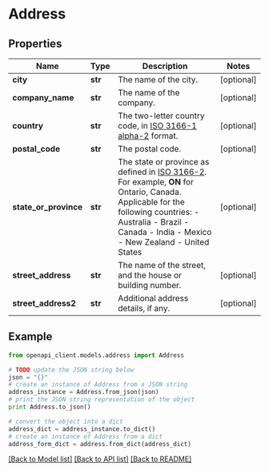 # Address


## Properties
Name | Type | Description | Notes
------------ | ------------- | ------------- | -------------
**city** | **str** | The name of the city. | [optional] 
**company_name** | **str** | The name of the company. | [optional] 
**country** | **str** | The two-letter country code, in [ISO 3166-1 alpha-2](https://en.wikipedia.org/wiki/ISO_3166-1_alpha-2) format. | [optional] 
**postal_code** | **str** | The postal code. | [optional] 
**state_or_province** | **str** | The state or province as defined in [ISO 3166-2](https://www.iso.org/standard/72483.html). For example, **ON** for Ontario, Canada.   Applicable for the following countries: - Australia - Brazil - Canada - India - Mexico - New Zealand - United States | [optional] 
**street_address** | **str** | The name of the street, and the house or building number. | [optional] 
**street_address2** | **str** | Additional address details, if any. | [optional] 

## Example

```python
from openapi_client.models.address import Address

# TODO update the JSON string below
json = "{}"
# create an instance of Address from a JSON string
address_instance = Address.from_json(json)
# print the JSON string representation of the object
print Address.to_json()

# convert the object into a dict
address_dict = address_instance.to_dict()
# create an instance of Address from a dict
address_form_dict = address.from_dict(address_dict)
```
[[Back to Model list]](../README.md#documentation-for-models) [[Back to API list]](../README.md#documentation-for-api-endpoints) [[Back to README]](../README.md)


